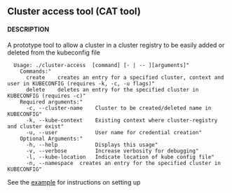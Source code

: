## Cluster access tool (CAT tool)

####  DESCRIPTION
A prototype tool to allow a cluster in a cluster registry to be easily added or deleted from the kubeconfig file

```
  Usage: ./cluster-access  [command] [- | -- ][arguments]"
    Commands:"
      create    creates an entry for a specified cluster, context and user in KUBECONFIG (requires -k, -c, -u flags)"
      delete    deletes an entry for the specified cluster in KUBECONFIG (requires -c)"
    Required arguments:"
      -c, --cluster-name    Cluster to be created/deleted name in KUBECONFIG"
      -k, --kube-context    Existing context where cluster-registry and cluster exist"
      -u, --user            User name for credential creation"
    Optional Arguments:"
      -h, --help            Displays this usage"
      -v, --verbose         Increase verbosity for debugging"
      -l, --kube-location   Indicate location of kube config file"
      -n, --namespace  creates an entry for the specified cluster in KUBECONFIG"
```
See the [example](https://github.com/onyiny-ang/cluster-access/blob/master/example.md) for instructions on setting up

